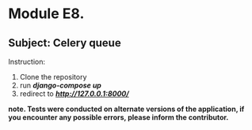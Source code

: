 # Module E8.
## Subject: Celery queue
Instruction:
1) Clone the repository
2) run **_django-compose up_**
3) redirect to **_http://127.0.0.1:8000/_**

**note. Tests were conducted on alternate versions of the application, if you encounter any possible errors, please inform the contributor.**
